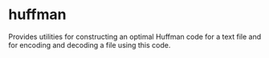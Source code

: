 # huffman

Provides utilities for constructing an optimal Huffman code for a text file 
and for encoding and decoding a file using this code.
